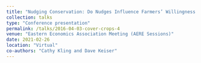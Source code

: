 ```yaml
---
title: "Nudging Conservation: Do Nudges Influence Farmers’ Willingness to Participate in Cover Crop Programs?"
collection: talks
type: "Conference presentation"
permalink: /talks/2016-04-03-cover-crops-4
venue: "Eastern Economics Association Meeting (AERE Sessions)"
date: 2021-02-26
location: "Virtual"
co-authors: "Cathy Kling and Dave Keiser"
---
```



